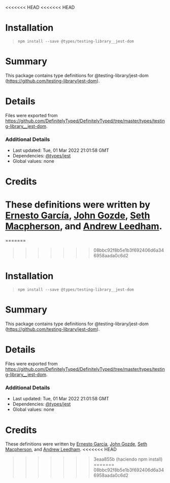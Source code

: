 <<<<<<< HEAD
<<<<<<< HEAD
# Installation
> `npm install --save @types/testing-library__jest-dom`

# Summary
This package contains type definitions for @testing-library/jest-dom (https://github.com/testing-library/jest-dom).

# Details
Files were exported from https://github.com/DefinitelyTyped/DefinitelyTyped/tree/master/types/testing-library__jest-dom.

### Additional Details
 * Last updated: Tue, 01 Mar 2022 21:01:58 GMT
 * Dependencies: [@types/jest](https://npmjs.com/package/@types/jest)
 * Global values: none

# Credits
These definitions were written by [Ernesto García](https://github.com/gnapse), [John Gozde](https://github.com/jgoz), [Seth Macpherson](https://github.com/smacpherson64), and [Andrew Leedham](https://github.com/AndrewLeedham).
=======
=======
>>>>>>> 08bbc92f8b5e1b3f692406d6a346958aada0c6d2
# Installation
> `npm install --save @types/testing-library__jest-dom`

# Summary
This package contains type definitions for @testing-library/jest-dom (https://github.com/testing-library/jest-dom).

# Details
Files were exported from https://github.com/DefinitelyTyped/DefinitelyTyped/tree/master/types/testing-library__jest-dom.

### Additional Details
 * Last updated: Tue, 01 Mar 2022 21:01:58 GMT
 * Dependencies: [@types/jest](https://npmjs.com/package/@types/jest)
 * Global values: none

# Credits
These definitions were written by [Ernesto García](https://github.com/gnapse), [John Gozde](https://github.com/jgoz), [Seth Macpherson](https://github.com/smacpherson64), and [Andrew Leedham](https://github.com/AndrewLeedham).
<<<<<<< HEAD
>>>>>>> 3eaa855b (haciendo npm install)
=======
>>>>>>> 08bbc92f8b5e1b3f692406d6a346958aada0c6d2
